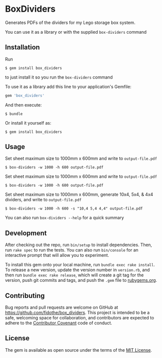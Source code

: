 # BoxDividers

Generates PDFs of the dividers for my Lego storage box system.

You can use it as a library or with the supplied `box-dividers` command

## Installation

Run

    $ gem install box_dividers

to just install it so you run the `box-dividers` command

To use it as a library add this line to your application's Gemfile:

```ruby
gem 'box_dividers'
```

And then execute:

    $ bundle

Or install it yourself as:

    $ gem install box_dividers

## Usage

Set sheet maximum size to 1000mm x 600mm and write to `output-file.pdf`

    $ box-dividers -w 1000 -h 600 output-file.pdf

Set sheet maximum size to 1000mm x 600mm and write to `output-file.pdf`

    $ box-dividers -w 1000 -h 600 output-file.pdf

Set sheet maximum size to 1000mm x 600mm, generate 10x4, 5x4, & 4x4 dividers, and write to `output-file.pdf`

    $ box-dividers -w 1000 -h 600 -s "10,4 5,4 4,4" output-file.pdf

You can also run `box-dividers --help` for a quick summary

## Development

After checking out the repo, run `bin/setup` to install dependencies. Then, run `rake spec` to run the tests. You can also run `bin/console` for an interactive prompt that will allow you to experiment.

To install this gem onto your local machine, run `bundle exec rake install`. To release a new version, update the version number in `version.rb`, and then run `bundle exec rake release`, which will create a git tag for the version, push git commits and tags, and push the `.gem` file to [rubygems.org](https://rubygems.org).

## Contributing

Bug reports and pull requests are welcome on GitHub at https://github.com/fidothe/box_dividers. This project is intended to be a safe, welcoming space for collaboration, and contributors are expected to adhere to the [Contributor Covenant](http://contributor-covenant.org) code of conduct.


## License

The gem is available as open source under the terms of the [MIT License](http://opensource.org/licenses/MIT).

